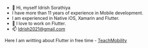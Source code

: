 - 👋 Hi, myself Idrish Sorathiya
- I have more than 11 years of experience in Mobile development. 
- I am experienced in Native iOS, Xamarin and Flutter.
- 💞️ I love to work on Flutter.
- 📫 Idrish2021@gmail.com

<!---
iducool/iducool is a ✨ special ✨ repository because its `README.md` (this file) appears on your GitHub profile.
You can click the Preview link to take a look at your changes.
--->

Here I am writting about Flutter in free time - [TeachMobility](http://teachmobility.com/) 
